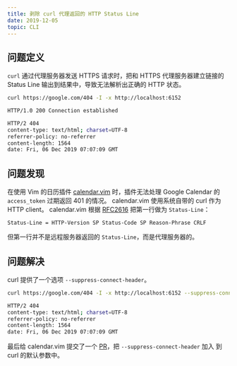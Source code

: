 ```yaml
---
title: 剥除 curl 代理返回的 HTTP Status Line
date: 2019-12-05
topic: CLI
---
```


## 问题定义

`curl` 通过代理服务器发送 HTTPS 请求时，把和 HTTPS 代理服务器建立链接的 Status
Line 输出到结果中，导致无法解析出正确的 HTTP 状态。

```sh {3}
curl https://google.com/404 -I -x http://localhost:6152

HTTP/1.0 200 Connection established

HTTP/2 404
content-type: text/html; charset=UTF-8
referrer-policy: no-referrer
content-length: 1564
date: Fri, 06 Dec 2019 07:07:09 GMT
```

## 问题发现

在使用 Vim 的日历插件 [calendar.vim][1]
时，插件无法处理 Google Calendar 的 `access_token` 过期返回 401 的情况。
calendar.vim 使用系统自带的 curl 作为 HTTP client。
calendar.vim 根据 [RFC2616][2]
把第一行做为 `Status-Line`：

```plain
Status-Line = HTTP-Version SP Status-Code SP Reason-Phrase CRLF
```

但第一行并不是远程服务器返回的 `Status-Line`，而是代理服务器的。

## 问题解决

curl 提供了一个选项 `--suppress-connect-header`。

```sh {3}
curl https://google.com/404 -I -x http://localhost:6152 --suppress-connect-header

HTTP/2 404
content-type: text/html; charset=UTF-8
referrer-policy: no-referrer
content-length: 1564
date: Fri, 06 Dec 2019 07:07:09 GMT
```

最后给 calendar.vim 提交了一个 [PR][3]，把 `--suppress-connect-header` 加入 到
curl 的默认参数中。

[1]: https://github.com/itchyny/calendar.vim
[2]: https://tools.ietf.org/html/rfc2616#section-6.1
[3]: https://github.com/itchyny/calendar.vim/pull/155
